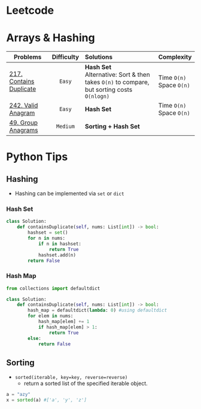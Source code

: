# Leetcode

# Arrays & Hashing

| Problems   | Difficulty |     Solutions      |  Complexity |
|----------  |:----------:|:-------------------|:-------------|
|[217. Contains Duplicate](https://leetcode.com/problems/contains-duplicate/)|`Easy`| **Hash Set** <br> Alternative: Sort & then takes `O(n)` to compare, but sorting costs `O(nlogn)` | Time `O(n)`<br> Space `O(n)`|
|[242. Valid Anagram](https://leetcode.com/problems/valid-anagram/)|`Easy`| **Hash Set** |Time `O(n)`<br> Space `O(n)`|
|[49. Group Anagrams](https://leetcode.com/problems/group-anagrams/)|`Medium`|**Sorting + Hash Set** ||

# Python Tips
## Hashing
- Hashing can be implemented via `set` or `dict`
### Hash Set
```Python
class Solution:
    def containsDuplicate(self, nums: List[int]) -> bool:
        hashset = set()
        for n in nums:
            if n in hashset:
                return True
            hashset.add(n)
        return False
```
### Hash Map
```Python
from collections import defaultdict

class Solution:
    def containsDuplicate(self, nums: List[int]) -> bool:
        hash_map = defaultdict(lambda: 0) #using defaultdict
        for elem in nums:
            hash_map[elem] += 1
            if hash_map[elem] > 1:
                return True
        else:
            return False
```
## Sorting
- `sorted(iterable, key=key, reverse=reverse)`
    - return a sorted list of the specified iterable object.
    
```Python
a = "azy"
x = sorted(a) #['a', 'y', 'z']
```
